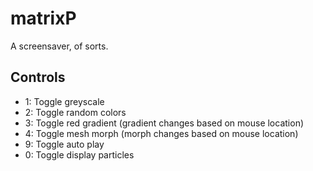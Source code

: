 matrixP
===

A screensaver, of sorts.

Controls
---
- 1: Toggle greyscale
- 2: Toggle random colors
- 3: Toggle red gradient (gradient changes based on mouse location)
- 4: Toggle mesh morph (morph changes based on mouse location)
- 9: Toggle auto play
- 0: Toggle display particles